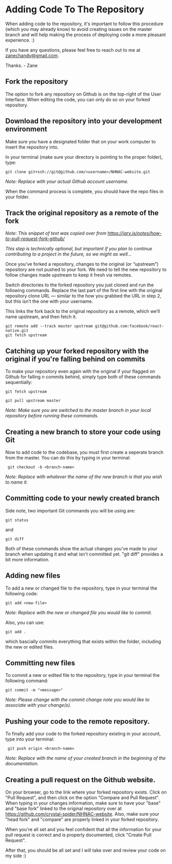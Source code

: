 # Adding Code To The Repository

When adding code to the repository, it's important to follow this procedure (which you may already know) to avoid creating issues on the master branch and will help
making the process of deploying code a more pleasant experience. :)

If you have any questions, please feel free to reach out to me at zanechandy@gmail.com.

Thanks. - Zane

## Fork the repository 

The option to fork any repository on Github is on the top-right of the User Interface. When editing the code, you can only do so on your forked repository.

## Download the repository into your development environment

Make sure you have a designated folder that  on your work computer to insert the repository into. 

In your terminal (make sure your directory is pointing to the proper folder), type:

```
git clone git+ssh://git@github.com/<username>/NHNAC-website.git
```
*Note: Replace <username> with your actual Github account username.*

When the command process is complete, you should have the repo files in your folder.

## Track the original repository as a remote of the fork

*Note: This snippet of text was copied over from https://jarv.is/notes/how-to-pull-request-fork-github/*

*This step is technically optional, but important if you plan to continue contributing to a project in the future, so we might as well…*

Once you’ve forked a repository, changes to the original (or “upstream”) repository are not pushed to your fork. We need to tell the new repository to follow changes made upstream to keep it fresh via remotes.

Switch directories to the forked repository you just cloned and run the following commands. Replace the last part of the first line with the original repository clone URL — similar to the how you grabbed the URL in step 2, but this isn’t the one with your username.

This links the fork back to the original repository as a remote, which we’ll name upstream, and then fetch it.

```
git remote add --track master upstream git@github.com:facebook/react-native.git
git fetch upstream
```

## Catching up your forked repository with the original if you're falling behind on commits

To make your repository even again with the original if your flagged on Github for falling n commits behind, simply type both of these commands sequentially:

```
git fetch upstream
```

```
git pull upstream master
```

*Note: Make sure you are switched to the master branch in your local repository before running these commands.*

## Creating a new branch to store your code using Git

Now to add code to the codebase, you must first create a seperate branch from the master. You can do this by typing in your terminal:

```
 git checkout -b <branch-name>
```

*Note: Replace <branch-name> with whatever the name of the new branch is that you wish to name it.*

## Committing code to your newly created branch

Side note, two important Git commands you will be using are:

```
git status
```

and

```
git diff
```

Both of these commands show the actual changes you've made to your branch when updating it and what isn't committed yet. "git diff" provides a bit more 
information.

## Adding new files

To add a new or changed file to the repository, type in your terminal the following code:

```
git add <new-file>
```

*Note: Replace <new-file> with the new or changed file you would like to commit.*

Also, you can use:

```
git add .
```

which bascially commits everything that exists within the folder, including the new or edited files.

## Committing new files

To commit a new or edited file to the repository, type in your terminal the following command:

```
git commit -m "<message>"
```

*Note: Please change <message> with the commit change note you would like to associate with your change(s).*

## Pushing your code to the remote repository.

To finally add your code to the forked repository existing in your account, type into your terminal:

```
 git push origin <branch-name>
```

*Note: Replace <branch-name> with the name of your created branch in the beginning of the documentation.*

## Creating a pull request on the Github website.

On your browser, go to the link where your forked repository exists. Click on "Pull Request", and then click on the option "Compare and Pull Request". When
typing in your changes information, make sure to have your "base" and "base fork" linked to the original repository over at 
https://github.com/crystal-spider/NHNAC-website. Also, make sure your "head fork" and "compare" are properly linked in your forked repository. 

When you're all set and you feel confident that all the information for your pull request is correct and is properly documented, click "Create Pull Request".

After that, you should be all set and I will take over and review your code on my side :)






